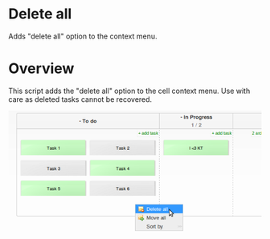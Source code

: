 # Delete all
Adds "delete all" option to the context menu.

# Overview
This script adds the "delete all" option to the cell context menu.
Use with care as deleted tasks cannot be recovered.

![preview](preview.png)
